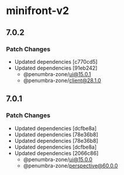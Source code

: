# minifront-v2

## 7.0.2

### Patch Changes

- Updated dependencies [c770cd5]
- Updated dependencies [91eb242]
  - @penumbra-zone/ui@15.0.1
  - @penumbra-zone/client@28.1.0

## 7.0.1

### Patch Changes

- Updated dependencies [dcfbe8a]
- Updated dependencies [78e36b8]
- Updated dependencies [78e36b8]
- Updated dependencies [dcfbe8a]
- Updated dependencies [2066c86]
  - @penumbra-zone/ui@15.0.0
  - @penumbra-zone/perspective@60.0.0
